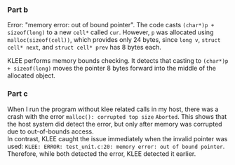 ### Part b 

Error: "memory error: out of bound pointer".  The code casts `(char*)p + sizeof(long)` to a new `cell*` called `cur`. However, `p` was allocated using `malloc(sizeof(cell))`, which provides only 24 bytes, since `long v`, `struct cell* next`, and `struct cell* prev` has 8 bytes each. 

KLEE performs memory bounds checking. It detects that casting to `(char*)p + sizeof(long)` moves the pointer 8 bytes forward into the middle of the allocated object.  

### Part c

When I run the program without klee related calls in my host, there was a crash with the error `malloc(): corrupted top size` `Aborted`. This shows that the host system did detect the error, but only after memory was corrupted due to out-of-bounds access.  
In contrast, KLEE caught the issue immediately when the invalid pointer was used: `KLEE: ERROR: test_unit.c:20: memory error: out of bound pointer`.  
Therefore, while both detected the error, KLEE detected it earlier.
